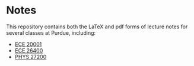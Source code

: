 # Notes
This repository contains both the LaTeX and pdf forms of lecture notes for several classes at Purdue, including:

- [ECE 20001](https://github.com/ezekielulrich/Notes/blob/10736061dcab17ac7f7e12110047ae4d2332a49b/ECE20001Notes.pdf)
- [ECE 26400](https://github.com/ezekielulrich/Notes/blob/10b335124a54811c342dc5226bb585b7a90bd5e7/ECE26400Notes.pdf)
- [PHYS 27200](https://github.com/ezekielulrich/Notes/blob/ca13e9d2ed14ae34b9590988f8cf9784995a616b/PHYS27200Notes.pdf)

